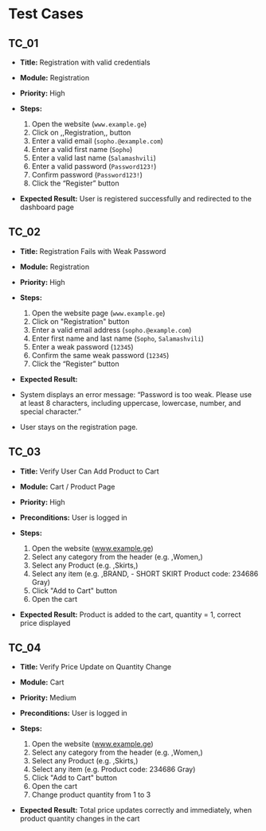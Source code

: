 # Test Cases

## TC_01

- **Title:** Registration with valid credentials
- **Module:** Registration
- **Priority:** High
  
- **Steps:**
  1. Open the website (`www.example.ge`)
  2. Click on ,,Registration,, button
  3. Enter a valid email  (`sopho.@example.com`)
  4. Enter a valid first name  (`Sopho`)
  5. Enter a valid last name  (`Salamashvili`)
  6. Enter a valid password  (`Password123!`)
  7. Confirm password  (`Password123!`)
  8. Click the “Register” button

- **Expected Result:** User is registered successfully and redirected to the dashboard page



## TC_02

- **Title:** Registration Fails with Weak Password
- **Module:** Registration  
- **Priority:** High  

- **Steps:**
  1. Open the website page (`www.example.ge`)
  2. Click on "Registration" button
  3. Enter a valid email address (`sopho.@example.com`)  
  4. Enter first name and last name  (`Sopho`, `Salamashvili`)
  5. Enter a weak password (`12345`)  
  6. Confirm the same weak password  (`12345`) 
  7. Click the “Register” button

- **Expected Result:**
 - System displays an error message: “Password is too weak. Please use at least 8 characters, including uppercase, lowercase, number, and special character.” 
 - User stays on the registration page.




## TC_03

- **Title:** Verify User Can Add Product to Cart  
- **Module:** Cart / Product Page  
- **Priority:** High  
- **Preconditions:** User is logged in
  
- **Steps:**
  1. Open the website (www.example.ge)
  2. Select any category from the header (e.g. ,Women,)
  3. Select any Product (e.g. ,Skirts,)
  4. Select any item (e.g. ,BRAND, - SHORT SKIRT  Product code: 234686 Gray)
  5. Click "Add to Cart" button  
  6. Open the cart
 
- **Expected Result:** Product is added to the cart, quantity = 1, correct price displayed



## TC_04

- **Title:** Verify Price Update on Quantity Change
- **Module:** Cart  
- **Priority:** Medium  
- **Preconditions:** User is logged in 
 
- **Steps:**
  1. Open the website (www.example.ge)
  2. Select any category from the header (e.g. ,Women,)
  3. Select any Product (e.g. ,Skirts,)
  4. Select any item (e.g.  Product code: 234686 Gray)
  5. Click "Add to Cart" button  
  6. Open the cart 
  7. Change product quantity from 1 to 3  

- **Expected Result:** Total price updates correctly and immediately, when product quantity changes in the cart   

